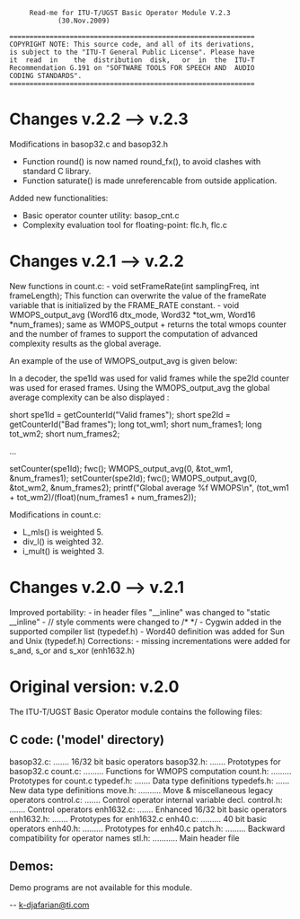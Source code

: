 
	     Read-me for ITU-T/UGST Basic Operator Module V.2.3
			    (30.Nov.2009)

    =============================================================
    COPYRIGHT NOTE: This source code, and all of its derivations,
    is subject to the "ITU-T General Public License". Please have
    it  read  in    the  distribution  disk,   or  in  the  ITU-T
    Recommendation G.191 on "SOFTWARE TOOLS FOR SPEECH AND  AUDIO
    CODING STANDARDS".
    =============================================================

Changes v.2.2 --> v.2.3
===

Modifications in basop32.c and basop32.h
  - Function round() is now named round_fx(), to avoid clashes with
    standard C library.
  - Function saturate() is made unreferencable from outside application.

Added new functionalities:
  - Basic operator counter utility: basop_cnt.c
  - Complexity evaluation tool for floating-point: flc.h, flc.c

Changes v.2.1 --> v.2.2
===

New functions in count.c:
	- void setFrameRate(int samplingFreq, int frameLength);
	  This function can overwrite the value of the frameRate variable
	  that is initialized by the FRAME_RATE constant.
	- void WMOPS_output_avg (Word16 dtx_mode, Word32 *tot_wm, Word16 *num_frames);
	  same as WMOPS_output + returns the total wmops counter and the number of frames
	  to support the computation of advanced complexity results as the global average.

An example of the use of WMOPS_output_avg is given below:

In a decoder, the spe1Id was used for valid frames while the spe2Id counter was used for erased frames.
Using the WMOPS_output_avg the global average complexity can be also displayed :

short spe1Id = getCounterId("Valid frames");
short spe2Id = getCounterId("Bad frames");
long tot_wm1;
short num_frames1;
long tot_wm2;
short num_frames2;

...

setCounter(spe1Id);
fwc();
WMOPS_output_avg(0, &tot_wm1, &num_frames1);
setCounter(spe2Id);
fwc();
WMOPS_output_avg(0, &tot_wm2, &num_frames2);
printf("Global average %f WMOPS\n", (tot_wm1 + tot_wm2)/(float)(num_frames1 + num_frames2));

Modifications in count.c:
  - L_mls() is weighted 5.
  - div_l() is weighted 32.
  - i_mult() is weighted 3.

Changes v.2.0 --> v.2.1
===

Improved portability:
	- in header files "__inline" was changed to "static __inline"
	- // style comments were changed to /* */
	- Cygwin added in the supported compiler list (typedef.h)
	- Word40 definition was added for Sun and Unix (typedef.h)
Corrections:
	- missing incrementations were added for s_and, s_or and s_xor (enh1632.h)

Original version: v.2.0
===

The ITU-T/UGST Basic Operator module contains the following files:

C code: ('model' directory)
---
 basop32.c: ....... 16/32 bit basic operators
 basop32.h: ....... Prototypes for basop32.c
 count.c: ......... Functions for WMOPS computation
 count.h: ......... Prototypes for count.c
 typedef.h: ....... Data type definitions
 typedefs.h: ...... New data type definitions
 move.h: .......... Move & miscellaneous legacy operators
 control.c: ....... Control operator internal variable decl.
 control.h: ....... Control operators
 enh1632.c: ....... Enhanced 16/32 bit basic operators
 enh1632.h: ....... Prototypes for enh1632.c
 enh40.c: ......... 40 bit basic operators
 enh40.h: ......... Prototypes for enh40.c
 patch.h: ......... Backward compatibility for operator names
 stl.h: ........... Main header file

Demos:
---
Demo programs are not available for this module.


-- <k-djafarian@ti.com>
